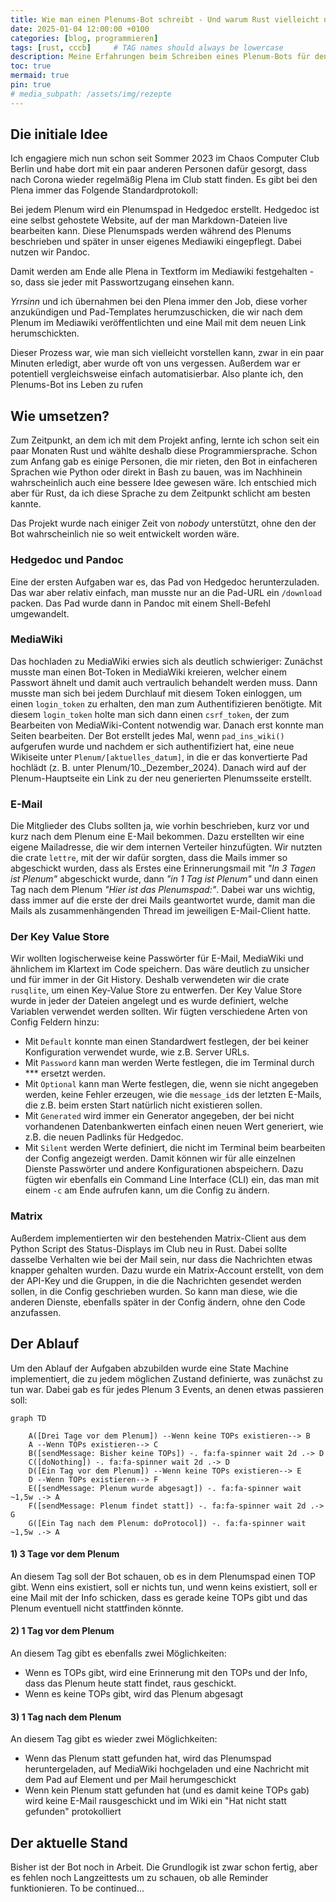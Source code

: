 ```yaml
---
title: Wie man einen Plenums-Bot schreibt - Und warum Rust vielleicht nicht immer die beste Wahl ist
date: 2025-01-04 12:00:00 +0100
categories: [blog, programmieren]
tags: [rust, cccb]     # TAG names should always be lowercase
description: Meine Erfahrungen beim Schreiben eines Plenum-Bots für den CCCB
toc: true
mermaid: true
pin: true
# media_subpath: /assets/img/rezepte
---
```

## Die initiale Idee

Ich engagiere mich nun schon seit Sommer 2023 im Chaos Computer Club Berlin und habe dort mit ein paar anderen Personen dafür gesorgt, dass nach Corona wieder regelmäßig Plena im Club statt finden. Es gibt bei den Plena immer das Folgende Standardprotokoll:

Bei jedem Plenum wird ein Plenumspad in Hedgedoc erstellt. Hedgedoc ist eine selbst gehostete Website, auf der man Markdown-Dateien live bearbeiten kann. Diese Plenumspads werden während des Plenums beschrieben und später in unser eigenes Mediawiki eingepflegt. Dabei nutzen wir Pandoc.

Damit werden am Ende alle Plena in Textform im Mediawiki festgehalten - so, dass sie jeder mit Passwortzugang einsehen kann.

*Yrrsinn* und ich übernahmen bei den Plena immer den Job, diese vorher anzukündigen und Pad-Templates herumzuschicken, die wir nach dem Plenum im Mediawiki veröffentlichten und eine Mail mit dem neuen Link herumschickten.

Dieser Prozess war, wie man sich vielleicht vorstellen kann, zwar in ein paar Minuten erledigt, aber wurde oft von uns vergessen. Außerdem war er potentiell vergleichsweise einfach automatisierbar. Also plante ich, den Plenums-Bot ins Leben zu rufen 

## Wie umsetzen?

Zum Zeitpunkt, an dem ich mit dem Projekt anfing, lernte ich schon seit ein paar Monaten Rust und wählte deshalb diese Programmiersprache. Schon zum Anfang gab es einige Personen, die mir rieten, den Bot in einfacheren Sprachen wie Python oder direkt in Bash zu bauen, was im Nachhinein wahrscheinlich auch eine bessere Idee gewesen wäre. Ich entschied mich aber für Rust, da ich diese Sprache zu dem Zeitpunkt schlicht am besten kannte.

Das Projekt wurde nach einiger Zeit von *nobody* unterstützt, ohne den der Bot wahrscheinlich nie so weit entwickelt worden wäre.

### Hedgedoc und Pandoc

Eine der ersten Aufgaben war es, das Pad von Hedgedoc herunterzuladen. Das war aber relativ einfach, man musste nur an die Pad-URL ein `/download` packen. Das Pad wurde dann in Pandoc mit einem Shell-Befehl umgewandelt.

### MediaWiki

Das hochladen zu MediaWiki erwies sich als deutlich schwieriger: Zunächst musste man einen Bot-Token in MediaWiki kreieren, welcher einem Passwort ähnelt und damit auch vertraulich behandelt werden muss. Dann musste man sich bei jedem Durchlauf mit diesem Token einloggen, um einen `login_token` zu erhalten, den man zum Authentifizieren benötigte. Mit diesem `login_token` holte man sich dann einen `csrf_token`, der zum Bearbeiten von MediaWiki-Content notwendig war. Danach erst konnte man Seiten bearbeiten.
Der Bot erstellt jedes Mal, wenn `pad_ins_wiki()` aufgerufen wurde und nachdem er sich authentifiziert hat, eine neue Wikiseite unter `Plenum/[aktuelles_datum]`, in die er das konvertierte Pad hochlädt (z. B. unter Plenum/10.\_Dezember_2024). Danach wird auf der Plenum-Hauptseite ein Link zu der neu generierten Plenumsseite erstellt.

### E-Mail

Die Mitglieder des Clubs sollten ja, wie vorhin beschrieben, kurz vor und kurz nach dem Plenum eine E-Mail bekommen. Dazu erstellten wir eine eigene Mailadresse, die wir dem internen Verteiler hinzufügten. Wir nutzten die crate `lettre`, mit der wir dafür sorgten, dass die Mails immer so abgeschickt wurden, dass als Erstes eine Erinnerungsmail mit _"In 3 Tagen ist Plenum"_ abgeschickt wurde, dann _"in 1 Tag ist Plenum"_ und dann einen Tag nach dem Plenum _"Hier ist das Plenumspad:"_. Dabei war uns wichtig, dass immer auf die erste der drei Mails geantwortet wurde, damit man die Mails als zusammenhängenden Thread im jeweiligen E-Mail-Client hatte.

### Der Key Value Store

Wir wollten logischerweise keine Passwörter für E-Mail, MediaWiki und ähnlichem im Klartext im Code speichern. Das wäre deutlich zu unsicher und für immer in der Git History. Deshalb verwendeten wir die crate `rusqlite`, um einen Key-Value Store zu entwerfen. Der Key Value Store wurde in jeder der Dateien angelegt und es wurde definiert, welche Variablen verwendet werden sollten. Wir fügten verschiedene Arten von Config Feldern hinzu:
- Mit `Default` konnte man einen Standardwert festlegen, der bei keiner Konfiguration verwendet wurde, wie z.B. Server URLs.
- Mit  `Password` kann man werden Werte festlegen, die im Terminal durch \*\*\* ersetzt werden. 
- Mit `Optional` kann man Werte festlegen, die, wenn sie nicht angegeben werden, keine Fehler erzeugen, wie die `message_id`s der letzten E-Mails, die z.B. beim ersten Start natürlich nicht existieren sollen.  
- Mit `Generated` wird immer ein Generator angegeben, der bei nicht vorhandenen Datenbankwerten einfach einen neuen Wert generiert, wie z.B. die neuen Padlinks für Hedgedoc.
- Mit `Silent` werden Werte definiert, die nicht im Terminal beim bearbeiten der Config angezeigt werden.
Damit können wir für alle einzelnen Dienste Passwörter und andere Konfigurationen abspeichern. Dazu fügten wir ebenfalls ein Command Line Interface (CLI) ein, das man mit einem `-c` am Ende aufrufen kann, um die Config zu ändern.

### Matrix

Außerdem implementierten wir den bestehenden Matrix-Client aus dem Python Script des Status-Displays im Club neu in Rust. Dabei sollte dasselbe Verhalten wie bei der Mail sein, nur dass die Nachrichten etwas knapper gehalten wurden. Dazu wurde ein Matrix-Account erstellt, von dem der API-Key und die Gruppen, in die die Nachrichten gesendet werden sollen, in die Config geschrieben wurden. So kann man diese, wie die anderen Dienste, ebenfalls später in der Config ändern, ohne den Code anzufassen.

## Der Ablauf

Um den Ablauf der Aufgaben abzubilden wurde eine State Machine implementiert, die zu jedem möglichen Zustand definierte, was zunächst zu tun war. Dabei gab es für jedes Plenum 3 Events, an denen etwas passieren soll:

```mermaid
graph TD

    A([Drei Tage vor dem Plenum]) --Wenn keine TOPs existieren--> B
    A --Wenn TOPs existieren--> C
    B([sendMessage: Bisher keine TOPs]) -. fa:fa-spinner wait 2d .-> D
    C([doNothing]) -. fa:fa-spinner wait 2d .-> D
	D([Ein Tag vor dem Plenum]) --Wenn keine TOPs existieren--> E
	D --Wenn TOPs existieren--> F
    E([sendMessage: Plenum wurde abgesagt]) -. fa:fa-spinner wait ~1,5w .-> A
    F([sendMessage: Plenum findet statt]) -. fa:fa-spinner wait 2d .-> G
    G([Ein Tag nach dem Plenum: doProtocol]) -. fa:fa-spinner wait ~1,5w .-> A
```
#### 1) 3 Tage vor dem Plenum

An diesem Tag soll der Bot schauen, ob es in dem Plenumspad einen TOP gibt. Wenn eins existiert, soll er nichts tun, und wenn keins existiert, soll er eine Mail mit der Info schicken, dass es gerade keine TOPs gibt und das Plenum eventuell nicht stattfinden könnte.

#### 2) 1 Tag vor dem Plenum

An diesem Tag gibt es ebenfalls zwei Möglichkeiten:

- Wenn es TOPs gibt, wird eine Erinnerung mit den TOPs und der Info, dass das Plenum heute statt findet, raus geschickt.
- Wenn es keine TOPs gibt, wird das Plenum abgesagt

#### 3) 1 Tag nach dem Plenum

An diesem Tag gibt es wieder zwei Möglichkeiten:

- Wenn das Plenum statt gefunden hat, wird das Plenumspad heruntergeladen, auf MediaWiki hochgeladen und eine Nachricht mit dem Pad auf Element und per Mail herumgeschickt
- Wenn kein Plenum statt gefunden hat (und es damit keine TOPs gab) wird keine E-Mail rausgeschickt und im Wiki ein "Hat nicht statt gefunden" protokolliert

## Der aktuelle Stand

Bisher ist der Bot noch in Arbeit. Die Grundlogik ist zwar schon fertig, aber es fehlen noch Langzeittests um zu schauen, ob alle Reminder funktionieren. To be continued...